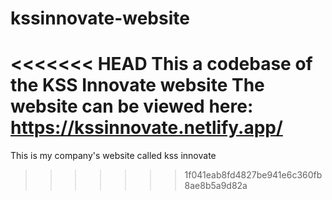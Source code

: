 # kssinnovate-website
<<<<<<< HEAD
This a codebase of the KSS Innovate website
The website can be viewed here: https://kssinnovate.netlify.app/
=======
This is my company's website called kss innovate 
>>>>>>> 1f041eab8fd4827be941e6c360fb8ae8b5a9d82a
